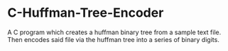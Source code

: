 # C-Huffman-Tree-Encoder
A C program which creates a huffman binary tree from a sample text file. Then encodes said file via the huffman tree into a series of binary digits.
